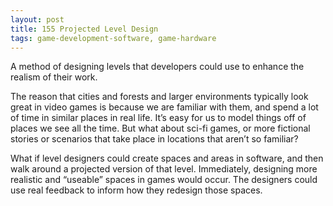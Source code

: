```yaml
---
layout: post
title: 155 Projected Level Design
tags: game-development-software, game-hardware
---
```

A method of designing levels that developers could use to enhance the realism of their work.

The reason that cities and forests and larger environments typically look great in video games is because we are familiar with them, and spend a lot of time in similar places in real life.  It’s easy for us to model things off of places we see all the time.  But what about sci-fi games, or more fictional stories or scenarios that take place in locations that aren’t so familiar?

What if level designers could create spaces and areas in software, and then walk around a projected version of that level.  Immediately, designing more realistic and “useable” spaces in games would occur.  The designers could use real feedback to inform how they redesign those spaces.



